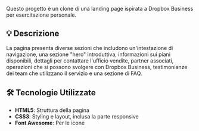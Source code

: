 
Questo progetto è un clone di una landing page ispirata a Dropbox Business per esercitazione personale. 

## 💡 Descrizione

La pagina presenta diverse sezioni che includono un'intestazione di navigazione, 
una sezione "hero" introduttiva, informazioni sui piani disponibili, dettagli per contattare l'ufficio vendite, 
partner associati, operazioni che si possono svolgere con Dropbox Business, 
testimonianze dei team che utilizzano il servizio e una sezione di FAQ. 


## 🛠️ Tecnologie Utilizzate

- **HTML5**: Struttura della pagina
- **CSS3**: Styling e layout, inclusa la parte responsive
- **Font Awesome**: Per le icone

